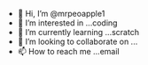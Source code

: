 - 👋 Hi, I’m @mrpeoapple1
- 👀 I’m interested in ...coding
- 🌱 I’m currently learning ...scratch
- 💞️ I’m looking to collaborate on ...
- 📫 How to reach me ...email

<!---
mrpeoapple1/mrpeoapple1 is a ✨ special ✨ repository because its `README.md` (this file) appears on your GitHub profile.
You can click the Preview link to take a look at your changes.
--->
